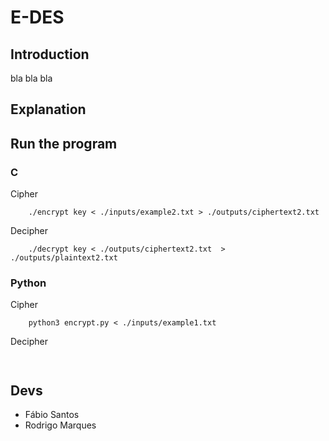 # E-DES 

## Introduction
bla bla bla

## Explanation

## Run the program

### C
Cipher
``` shell
    ./encrypt key < ./inputs/example2.txt > ./outputs/ciphertext2.txt 
```
Decipher
``` shell
    ./decrypt key < ./outputs/ciphertext2.txt  > ./outputs/plaintext2.txt
```

### Python
Cipher
``` shell
    python3 encrypt.py < ./inputs/example1.txt
```
Decipher
``` shell
    
```

## Devs
- Fábio Santos
- Rodrigo Marques
